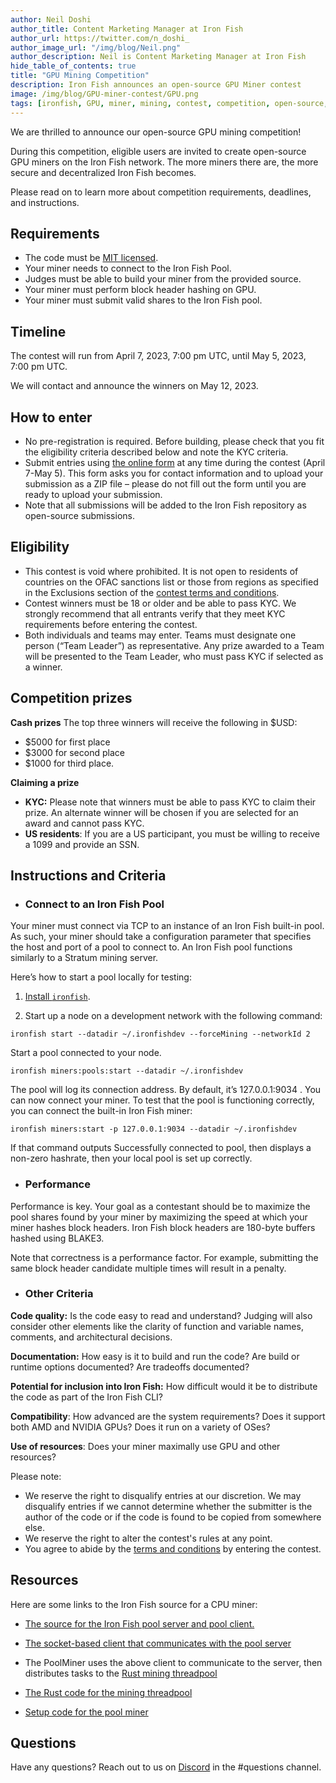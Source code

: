 ```yaml
---
author: Neil Doshi
author_title: Content Marketing Manager at Iron Fish
author_url: https://twitter.com/n_doshi_
author_image_url: "/img/blog/Neil.png"
author_description: Neil is Content Marketing Manager at Iron Fish
hide_table_of_contents: true
title: "GPU Mining Competition"
description: Iron Fish announces an open-source GPU Miner contest
image: /img/blog/GPU-miner-contest/GPU.png
tags: [ironfish, GPU, miner, mining, contest, competition, open-source, Blake3]
---
```



We are thrilled to announce our open-source GPU mining competition!

During this competition, eligible users are invited to create open-source GPU miners on the Iron Fish network. The more miners there are, the more secure and decentralized Iron Fish becomes.  

Please read on to learn more about competition requirements, deadlines, and instructions.

## Requirements

-   The code must be [MIT licensed](https://opensource.org/license/mit/).
-   Your miner needs to connect to the Iron Fish Pool.
-   Judges must be able to build your miner from the provided source.
-   Your miner must perform block header hashing on GPU.
-   Your miner must submit valid shares to the Iron Fish pool.
    

## Timeline

The contest will run from April 7, 2023, 7:00 pm UTC, until May 5, 2023, 7:00 pm UTC.

We will contact and announce the winners on May 12, 2023.  

## How to enter
-   No pre-registration is required. Before building, please check that you fit the eligibility criteria described below and note the KYC criteria.
-   Submit entries using [the online form](https://docs.google.com/forms/d/e/1FAIpQLSfVyz4E5yOG4NHRXApMbBaEvi4lN3rrN2nmRmejp4pTZ6Kbrw/viewform) at any time during the contest (April 7-May 5). This form asks you for contact information and to upload your submission as a ZIP file – please do not fill out the form until you are ready to upload your submission.
-   Note that all submissions will be added to the Iron Fish repository as open-source submissions.
    
## Eligibility

-   This contest is void where prohibited. It is not open to residents of countries on the OFAC sanctions list or those from regions as specified in the Exclusions section of the [contest terms and conditions](https://drive.google.com/file/d/1WBSBAzHQiD4rhnxBX4NqSmLqiAYczGfb/view?usp=sharing).
-   Contest winners must be 18 or older and be able to pass KYC. We strongly recommend that all entrants verify that they meet KYC requirements before entering the contest.
-   Both individuals and teams may enter. Teams must designate one person (“Team Leader”) as representative. Any prize awarded to a Team will be presented to the Team Leader, who must pass KYC if selected as a winner.
    

## Competition prizes

**Cash prizes**
The top three winners will receive the following in $USD:
-   $5000 for first place
-   $3000 for second place
-   $1000 for third place.  

**Claiming a prize**

- **KYC:** Please note that winners must be able to pass KYC to claim their prize. An alternate winner will be chosen if you are selected for an award and cannot pass KYC.  
- **US residents**: If you are a US participant, you must be willing to receive a 1099 and provide an SSN.

## Instructions and Criteria

-   ### Connect to an Iron Fish Pool
Your miner must connect via TCP to an instance of an Iron Fish built-in pool. As such, your miner should take a configuration parameter that specifies the host and port of a pool to connect to. An Iron Fish pool functions similarly to a Stratum mining server.  
  
Here’s how to start a pool locally for testing:  
  

1. [Install `ironfish`](https://ironfish.network/docs/onboarding/installation-iron-fish).
    
2.  Start up a node on a development network with the following command:  
      
```ironfish start --datadir ~/.ironfishdev --forceMining --networkId 2```

Start a pool connected to your node.  
      
```ironfish miners:pools:start --datadir ~/.ironfishdev```  
      
The pool will log its connection address. By default, it’s 127.0.0.1:9034 . You can now connect your miner. To test that the pool is functioning correctly, you can connect the built-in Iron Fish miner:  
      
```ironfish miners:start -p 127.0.0.1:9034 --datadir ~/.ironfishdev ``` 
      
If that command outputs Successfully connected to pool, then displays a non-zero hashrate, then your local pool is set up correctly.  

-   ### Performance

Performance is key. Your goal as a contestant should be to maximize the pool shares found by your miner by maximizing the speed at which your miner hashes block headers. Iron Fish block headers are 180-byte buffers hashed using BLAKE3.  
  
Note that correctness is a performance factor. For example, submitting the same block header candidate multiple times will result in a penalty.

-   ### Other Criteria

**Code quality:** Is the code easy to read and understand? Judging will also consider other elements like the clarity of function and variable names, comments, and architectural decisions.

**Documentation:** How easy is it to build and run the code? Are build or runtime options documented? Are tradeoffs documented?

**Potential for inclusion into Iron Fish:** How difficult would it be to distribute the code as part of the Iron Fish CLI?

**Compatibility**: How advanced are the system requirements? Does it support both AMD and NVIDIA GPUs? Does it run on a variety of OSes?

**Use of resources**: Does your miner maximally use GPU and other resources?

Please note:

-   We reserve the right to disqualify entries at our discretion. We may disqualify entries if we cannot determine whether the submitter is the author of the code or if the code is found to be copied from somewhere else.
-   We reserve the right to alter the contest's rules at any point.
-   You agree to abide by the [terms and conditions](https://docs.google.com/document/d/1TnwbC1vp2d62VEmKJKh6FaTv0bQ65JQf7c7RPDrwkI0/edit?usp=sharing) by entering the contest.
    

## Resources
Here are some links to the Iron Fish source for a CPU miner:
-   [The source for the Iron Fish pool server and pool client.](https://github.com/iron-fish/ironfish/tree/master/ironfish/src/mining)
    

-   [The socket-based client that communicates with the pool server](https://github.com/iron-fish/ironfish/blob/master/ironfish/src/mining/stratum/clients/client.ts)
    
-   The PoolMiner uses the above client to communicate to the server, then distributes tasks to the [Rust mining threadpool](https://github.com/iron-fish/ironfish/blob/master/ironfish/src/mining/poolMiner.ts)[](https://github.com/iron-fish/ironfish/blob/master/ironfish/src/mining/poolMiner.ts)
    

-   [The Rust code for the mining threadpool](https://github.com/iron-fish/ironfish/tree/master/ironfish-rust/src/mining)
    
-   [Setup code for the pool miner](https://github.com/iron-fish/ironfish/blob/dd7bcab84de5babc273cacd33586580b80cc3a07/ironfish-cli/src/commands/miners/start.ts#L57)

## Questions
Have any questions? Reach out to us on [Discord](https://discord.com/invite/EkQkEcm8DH) in the #questions channel.


